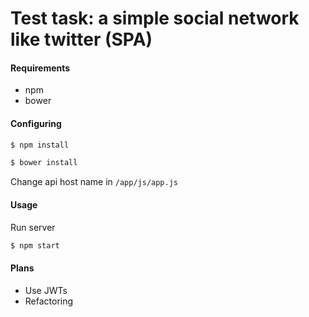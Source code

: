 # Test task: a simple social network like twitter (SPA)

#### Requirements
- npm
- bower

#### Configuring
```sh
$ npm install
```
```sh
$ bower install
```

Change api host name in `/app/js/app.js`

#### Usage
Run server 
```sh
$ npm start
```

#### Plans
- Use JWTs
- Refactoring